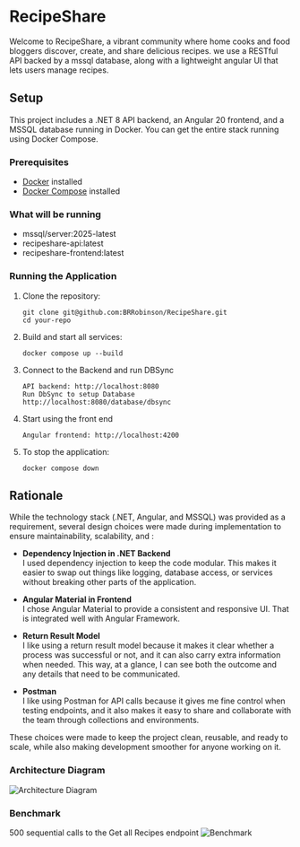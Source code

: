 # RecipeShare
Welcome to RecipeShare, a vibrant community where home cooks and food bloggers discover, create, and share delicious recipes. we use a RESTful API backed by a mssql database, along with a lightweight angular UI that lets users manage recipes.

## Setup

This project includes a .NET 8 API backend, an Angular 20 frontend, and a MSSQL database running in Docker. You can get the entire stack running using Docker Compose.

### Prerequisites
- [Docker](https://www.docker.com/get-started) installed
- [Docker Compose](https://docs.docker.com/compose/install/) installed

### What will be running
- mssql/server:2025-latest
- recipeshare-api:latest
- recipeshare-frontend:latest

### Running the Application
1. Clone the repository:
    ```
   git clone git@github.com:BRRobinson/RecipeShare.git
   cd your-repo
   ```
2. Build and start all services:
    ```
    docker compose up --build
    ```
3. Connect to the Backend and run DBSync
    ```
    API backend: http://localhost:8080
    Run DbSync to setup Database
    http://localhost:8080/database/dbsync
4. Start using the front end 
    ```
    Angular frontend: http://localhost:4200
    ```

5. To stop the application:
    ```
    docker compose down
    ```

## Rationale

While the technology stack (.NET, Angular, and MSSQL) was provided as a requirement, several design choices were made during implementation to ensure maintainability, scalability, and :

- **Dependency Injection in .NET Backend**  
  I used dependency injection to keep the code modular. This makes it easier to swap out things like logging, database access, or services without breaking other parts of the application.

- **Angular Material in Frontend**  
  I chose Angular Material to provide a consistent and responsive UI. That is integrated well with Angular Framework.

- **Return Result Model**  
  I like using a return result model because it makes it clear whether a process was successful or not, and it can also carry extra information when needed. This way, at a glance, I can see both the outcome and any details that need to be communicated.

- **Postman**  
  I like using Postman for API calls because it gives me fine control when testing endpoints, and it also makes it easy to share and collaborate with the team through collections and environments.

These choices were made to keep the project clean, reusable, and ready to scale, while also making development smoother for anyone working on it.

### Architecture Diagram
![Architecture Diagram](ReadMeFiles/ArchitectureDiagram.png)

### Benchmark
500 sequential calls to the Get all Recipes endpoint
![Benchmark](ReadMeFiles/GetAll500.png)